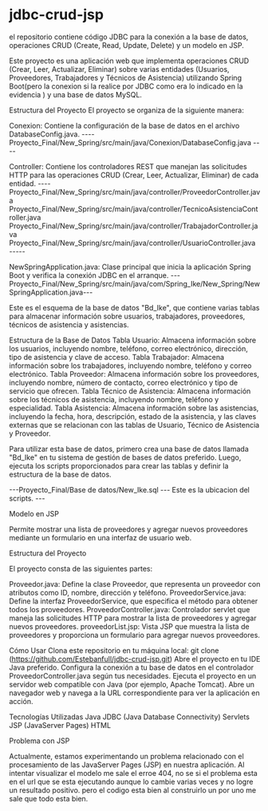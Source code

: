 # jdbc-crud-jsp
 el repositorio contiene código JDBC para la conexión a la base de datos, operaciones CRUD (Create, Read, Update, Delete) y un modelo en JSP.

Este proyecto es una aplicación web que implementa operaciones CRUD (Crear, Leer, Actualizar, Eliminar) sobre varias entidades (Usuarios, Proveedores, Trabajadores y Técnicos de Asistencia) 
utilizando Spring Boot(pero la conexion  si la realice  por JDBC como era lo indicado en la evidencia ) y una base de datos MySQL.

Estructura del Proyecto
El proyecto se organiza de la siguiente manera:

Conexion: Contiene la configuración de la base de datos en el archivo DatabaseConfig.java. 
---- Proyecto_Final/New_Spring/src/main/java/Conexion/DatabaseConfig.java ----

Controller: Contiene los controladores REST que manejan las solicitudes HTTP para las operaciones CRUD (Crear, Leer, Actualizar, Eliminar) de cada entidad. 
----Proyecto_Final/New_Spring/src/main/java/controller/ProveedorController.java
Proyecto_Final/New_Spring/src/main/java/controller/TecnicoAsistenciaController.java
Proyecto_Final/New_Spring/src/main/java/controller/TrabajadorController.java
Proyecto_Final/New_Spring/src/main/java/controller/UsuarioController.java -----


NewSpringApplication.java: Clase principal que inicia la aplicación Spring Boot y verifica la conexión JDBC en el arranque.
---Proyecto_Final/New_Spring/src/main/java/com/Spring_Ike/New_Spring/NewSpringApplication.java---


Este es el esquema de la base de datos "Bd_Ike", que contiene varias tablas para almacenar información sobre usuarios, trabajadores, proveedores, técnicos de asistencia y asistencias.

Estructura de la Base de Datos
Tabla Usuario: Almacena información sobre los usuarios, incluyendo nombre, teléfono, correo electrónico, dirección, tipo de asistencia y clave de acceso.
Tabla Trabajador: Almacena información sobre los trabajadores, incluyendo nombre, teléfono y correo electrónico.
Tabla Proveedor: Almacena información sobre los proveedores, incluyendo nombre, número de contacto, correo electrónico y tipo de servicio que ofrecen.
Tabla Técnico de Asistencia: Almacena información sobre los técnicos de asistencia, incluyendo nombre, teléfono y especialidad.
Tabla Asistencia: Almacena información sobre las asistencias, incluyendo la fecha, hora, descripción, estado de la asistencia, y las claves externas que se relacionan con las tablas de Usuario, Técnico de Asistencia y Proveedor.

Para utilizar esta base de datos, primero crea una base de datos llamada "Bd_Ike" en tu sistema de gestión de bases de datos  preferido. Luego, ejecuta los scripts proporcionados para crear las tablas y definir la estructura de la base de datos.

---Proyecto_Final/Base de datos/New_Ike.sql  --- Este es la ubicacion del scripts. ---






Modelo en JSP

Permite mostrar una lista de proveedores y agregar nuevos proveedores mediante un formulario en una interfaz de usuario web.

Estructura del Proyecto

El proyecto consta de las siguientes partes:

Proveedor.java: Define la clase Proveedor, que representa un proveedor con atributos como ID, nombre, dirección y teléfono.
ProveedorService.java: Define la interfaz ProveedorService, que especifica el método para obtener todos los proveedores.
ProveedorController.java: Controlador servlet que maneja las solicitudes HTTP para mostrar la lista de proveedores y agregar nuevos proveedores.
proveedorList.jsp: Vista JSP que muestra la lista de proveedores y proporciona un formulario para agregar nuevos proveedores.

Cómo Usar
Clona este repositorio en tu máquina local:
git clone (https://github.com/Estebanfull/jdbc-crud-jsp.git)
Abre el proyecto en tu IDE Java preferido.
Configura la conexión a tu base de datos en el controlador ProveedorController.java según tus necesidades.
Ejecuta el proyecto en un servidor web compatible con Java (por ejemplo, Apache Tomcat).
Abre un navegador web y navega a la URL correspondiente para ver la aplicación en acción.


Tecnologías Utilizadas
Java
JDBC (Java Database Connectivity)
Servlets
JSP (JavaServer Pages)
HTML

Problema con JSP

Actualmente, estamos experimentando un problema relacionado con el procesamiento de las JavaServer Pages (JSP) en nuestra aplicación.
Al intentar visualizar el modelo me sale el erroe 404, no se si el problema esta en el url que se esta ejecutando aunque lo cambie varias veces y no logre un resultado positivo.
pero el codigo esta bien al construirlo un por uno me sale que todo esta bien.
